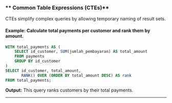 ### ** Common Table Expressions (CTEs)**
CTEs simplify complex queries by allowing temporary naming of result sets.

#### **Example:** Calculate total payments per customer and rank them by amount.
```sql
WITH total_payments AS (
    SELECT id_customer, SUM(jumlah_pembayaran) AS total_amount
    FROM payments
    GROUP BY id_customer
)
SELECT id_customer, total_amount,
       RANK() OVER (ORDER BY total_amount DESC) AS rank
FROM total_payments;
```
**Output:** This query ranks customers by their total payments.

---